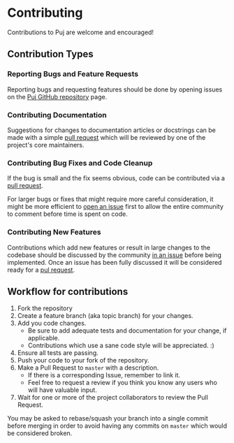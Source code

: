 # Contributing

Contributions to Puj are welcome and encouraged! 

## Contribution Types

### Reporting Bugs and Feature Requests

Reporting bugs and requesting features should be done by opening issues on the [Puj GitHub repository](https://github.com/push-language/Puj/issues) page.

### Contributing Documentation 

Suggestions for changes to documentation articles or docstrings can be made with a simple [pull request](https://github.com/push-language/Puj/pulls)
which will be reviewed by one of the project's core maintainers. 

### Contributing Bug Fixes and Code Cleanup

If the bug is small and the fix seems obvious, code can be contributed via a [pull request](https://github.com/push-language/Puj/pulls).

For larger bugs or fixes that might require more careful consideration, it might be more efficient to 
[open an issue](https://github.com/push-language/Puj/issues) first to allow the entire community to comment 
before time is spent on code.

### Contributing New Features

Contributions which add new features or result in large changes to the codebase should be discussed by the community
[in an issue](https://github.com/push-language/Puj/issues) before being implemented. Once an issue has been fully
discussed it will be considered ready for a [pul request](https://github.com/push-language/Puj/pulls).

## Workflow for contributions

1. Fork the repository
2. Create a feature branch (aka topic branch) for your changes.
3. Add you code changes.
    - Be sure to add adequate tests and documentation for your change, if applicable.
    - Contributions which use a sane code style will be appreciated. :)
4. Ensure all tests are passing.
5. Push your code to your fork of the repository.
6. Make a Pull Request to `master` with a description.
    - If there is a corresponding Issue, remember to link it.
    - Feel free to request a review if you think you know any users who will have valuable input.
7. Wait for one or more of the project collaborators to review the Pull Request.

You may be asked to rebase/squash your branch into a single commit before merging in order to avoid having any commits on `master` 
which would be considered broken.